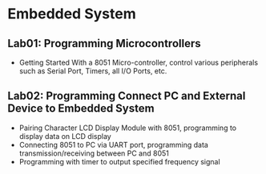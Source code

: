 # Embedded System

## Lab01: Programming Microcontrollers
- Getting Started With a 8051 Micro-controller, control various peripherals such as Serial Port, Timers, all I/O Ports, etc.

## Lab02: Programming Connect PC and External Device to Embedded System
- Pairing Character LCD Display Module with 8051, programming to display data on LCD display
- Connecting 8051 to PC via UART port, programming data transmission/receiving between PC and 8051
- Programming with timer to output specified frequency signal
